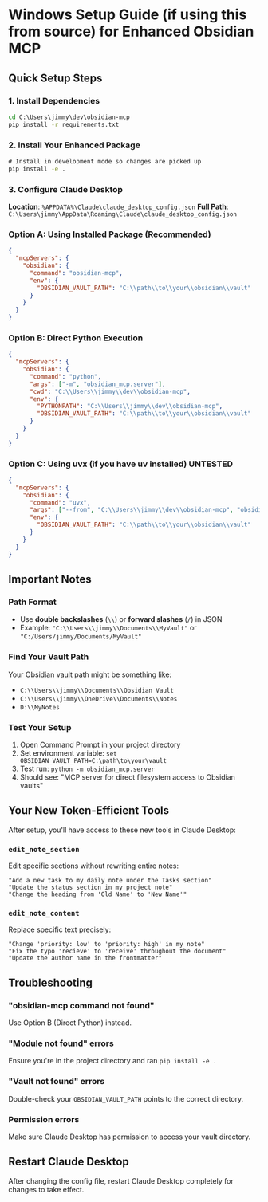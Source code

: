 # Windows Setup Guide (if using this from source) for Enhanced Obsidian MCP

## Quick Setup Steps

### 1. Install Dependencies
```cmd
cd C:\Users\jimmy\dev\obsidian-mcp
pip install -r requirements.txt
```

### 2. Install Your Enhanced Package
```cmd
# Install in development mode so changes are picked up
pip install -e .
```

### 3. Configure Claude Desktop

**Location**: `%APPDATA%\Claude\claude_desktop_config.json`
**Full Path**: `C:\Users\jimmy\AppData\Roaming\Claude\claude_desktop_config.json`

### Option A: Using Installed Package (Recommended)
```json
{
  "mcpServers": {
    "obsidian": {
      "command": "obsidian-mcp",
      "env": {
        "OBSIDIAN_VAULT_PATH": "C:\\path\\to\\your\\obsidian\\vault"
      }
    }
  }
}
```

### Option B: Direct Python Execution
```json
{
  "mcpServers": {
    "obsidian": {
      "command": "python",
      "args": ["-m", "obsidian_mcp.server"],
      "cwd": "C:\\Users\\jimmy\\dev\\obsidian-mcp",
      "env": {
        "PYTHONPATH": "C:\\Users\\jimmy\\dev\\obsidian-mcp",
        "OBSIDIAN_VAULT_PATH": "C:\\path\\to\\your\\obsidian\\vault"
      }
    }
  }
}
```

### Option C: Using uvx (if you have uv installed) UNTESTED
```json
{
  "mcpServers": {
    "obsidian": {
      "command": "uvx",
      "args": ["--from", "C:\\Users\\jimmy\\dev\\obsidian-mcp", "obsidian-mcp"],
      "env": {
        "OBSIDIAN_VAULT_PATH": "C:\\path\\to\\your\\obsidian\\vault"
      }
    }
  }
}
```

## Important Notes

### Path Format
- Use **double backslashes** (`\\`) or **forward slashes** (`/`) in JSON
- Example: `"C:\\Users\\jimmy\\Documents\\MyVault"` or `"C:/Users/jimmy/Documents/MyVault"`

### Find Your Vault Path
Your Obsidian vault path might be something like:
- `C:\\Users\\jimmy\\Documents\\Obsidian Vault`
- `C:\\Users\\jimmy\\OneDrive\\Documents\\Notes`
- `D:\\MyNotes`

### Test Your Setup
1. Open Command Prompt in your project directory
2. Set environment variable: `set OBSIDIAN_VAULT_PATH=C:\path\to\your\vault`
3. Test run: `python -m obsidian_mcp.server`
4. Should see: "MCP server for direct filesystem access to Obsidian vaults"

## Your New Token-Efficient Tools

After setup, you'll have access to these new tools in Claude Desktop:

### `edit_note_section`
Edit specific sections without rewriting entire notes:
```
"Add a new task to my daily note under the Tasks section"
"Update the status section in my project note"
"Change the heading from 'Old Name' to 'New Name'"
```

### `edit_note_content`  
Replace specific text precisely:
```
"Change 'priority: low' to 'priority: high' in my note"
"Fix the typo 'recieve' to 'receive' throughout the document"
"Update the author name in the frontmatter"
```

## Troubleshooting

### "obsidian-mcp command not found"
Use Option B (Direct Python) instead.

### "Module not found" errors
Ensure you're in the project directory and ran `pip install -e .`

### "Vault not found" errors
Double-check your `OBSIDIAN_VAULT_PATH` points to the correct directory.

### Permission errors
Make sure Claude Desktop has permission to access your vault directory.

## Restart Claude Desktop
After changing the config file, restart Claude Desktop completely for changes to take effect.